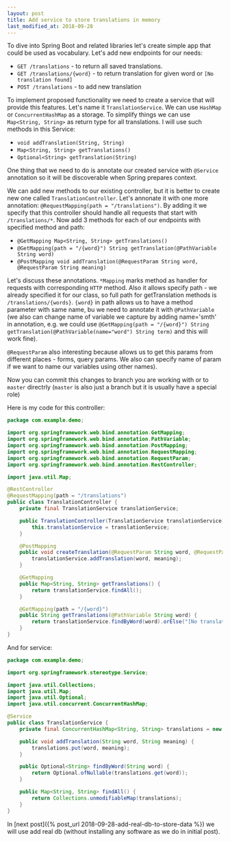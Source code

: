 ```yaml
---
layout: post
title: Add service to store translations in memory
last_modified_at: 2018-09-28
---
```

To dive into Spring Boot and related libraries let's create simple app that could be used as vocabulary.
Let's add new endpoints for our needs:
- `GET /translations` - to return all saved translations.
- `GET /translations/{word}` - to return translation for given word or `[No translation found]`
- `POST /translations` - to add new translation

To implement proposed functionality we need to create a service that will provide this features. 
Let's name it `TranslationService`. We can use `HashMap` or `ConcurrentHashMap` as a storage. 
To simplify things we can use `Map<String, String>` as return type for all translations.
I will use such methods in this Service:
- `void addTranslation(String, String)`
- `Map<String, String> getTranslations()`
- `Optional<String> getTranslation(String)`

One thing that we need to do is annotate our created service with `@Service` annotation so it will be discoverable when Spring prepares context.

We can add new methods to our existing controller, but it is better to create new one called `TranslationController`. Let's annonate it with one more annotation: `@RequestMapping(path = "/translations")`. 
By adding it we specify that this controller should handle all requests that start with `/translations/*`.
Now add 3 methods for each of our endpoints with specified method and path:
- `@GetMapping Map<String, String> getTranslations()`
- `@GetMapping(path = "/{word}") String getTranslation(@PathVariable String word)`
- `@PostMapping void addTranslation(@RequestParam String word, @RequestParam String meaning)`

Let's discuss these annotations. `*Mapping` marks method as handler for requests with corresponding `HTTP` method. Also it allows specify path - we already specified it for our class, so full path for getTranslation methods is `/translations/{words}`. `{word}` in path allows us to have a method parameter with same name, bu we need to annotate it with `@PathVariable` (we also can change name of variable we capture by adding name='smth' in annotation, e.g. we could use `@GetMapping(path = "/{word}") String getTranslation(@PathVariable(name="word") String term)` and this will work fine).

`@RequestParam` also interesting because allows us to get this params from different places - forms, query params. We also can specify name of param if we want to name our variables using other names).

Now you can commit this changes to branch you are working with or to `master` directrly (`master` is also just a branch but it is usually have a special role)

Here is my code for this controller:
```java
package com.example.demo;

import org.springframework.web.bind.annotation.GetMapping;
import org.springframework.web.bind.annotation.PathVariable;
import org.springframework.web.bind.annotation.PostMapping;
import org.springframework.web.bind.annotation.RequestMapping;
import org.springframework.web.bind.annotation.RequestParam;
import org.springframework.web.bind.annotation.RestController;

import java.util.Map;

@RestController
@RequestMapping(path = "/translations")
public class TranslationController {
    private final TranslationService translationService;

    public TranslationController(TranslationService translationService) {
        this.translationService = translationService;
    }

    @PostMapping
    public void createTranslation(@RequestParam String word, @RequestParam String meaning) {
        translationService.addTranslation(word, meaning);
    }

    @GetMapping
    public Map<String, String> getTranslations() {
        return translationService.findAll();
    }

    @GetMapping(path = "/{word}")
    public String getTranslations(@PathVariable String word) {
        return translationService.findByWord(word).orElse("[No translation]");
    }
}
```

And for service:
```java
package com.example.demo;

import org.springframework.stereotype.Service;

import java.util.Collections;
import java.util.Map;
import java.util.Optional;
import java.util.concurrent.ConcurrentHashMap;

@Service
public class TranslationService {
    private final ConcurrentHashMap<String, String> translations = new ConcurrentHashMap<>();

    public void addTranslation(String word, String meaning) {
        translations.put(word, meaning);
    }

    public Optional<String> findByWord(String word) {
        return Optional.ofNullable(translations.get(word));
    }

    public Map<String, String> findAll() {
        return Collections.unmodifiableMap(translations);
    }
}
```

In [next post]({% post_url 2018-09-28-add-real-db-to-store-data %}) we will use add real db (without installing any software as we do in initial post).
